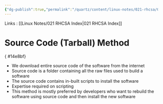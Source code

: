 ```yaml
---
{"dg-publish":true,"permalink":"/quartz/content/linux-notes/021-rhcsa/021-7-software-management/021-7-2-source-code-tarball-method/","noteIcon":"","created":"2023-10-14T22:10:59.653+05:30","updated":"2023-10-13T17:09:11.342+05:30"}
---
```


Links : [[Linux Notes/021 RHCSA Index\|021 RHCSA Index]]

# Source Code (Tarball) Method
{ #14e8bf}


- We download entire source code of the software from the internet
- Source code is a folder containing all the raw files used to build a software
- The source code contains in-built scripts to install the software
- Expertise required on scripting
- This method is mostly preferred by developers who want to rebuild the software using source code and then install the new software